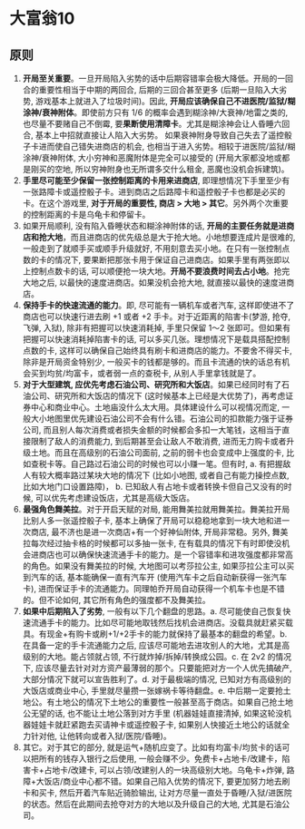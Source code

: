# 大富翁10

## 原则

1. **开局至关重要**。一旦开局陷入劣势的话中后期容错率会极大降低。开局的一回合的重要性相当于中期的两回合, 后期的三回合甚至更多 (后期一旦陷入大劣势, 游戏基本上就进入了垃圾时间)。因此, **开局应该确保自己不进医院/监狱/糊涂神/衰神附体**。即使前方只有 1/6 的概率会遇到糊涂神/大衰神/地雷之类的, 也尽量不要赌自己不倒霉, 要**果断使用清障卡**。尤其是糊涂神会让人昏睡六回合, 基本上中招就直接让人陷入大劣势。 如果衰神附身导致自己失去了遥控骰子卡进而使自己错失进商店的机会, 也相当于进入劣势。相较于进医院/监狱/糊涂神/衰神附体, 大小穷神和恶魔附体是完全可以接受的 (开局大家都没地或都是刚买的空地, 所以穷神附身也无所谓多交什么租金, 恶魔也没机会拆建筑)。
2. **手里尽可能至少保留一张控制距离的卡用来进商店**, 即理想情况下手里至少有一张路障卡或遥控骰子卡。进到商店之后路障卡和遥控骰子卡也都是必买的卡。在这个游戏里, **对于开局的重要性, 商店 > 大地 > 其它**。另外两个次重要的控制距离的卡是乌龟卡和停留卡。
3. 如果开局顺利, 没有陷入昏睡状态和糊涂神附体的话, **开局的主要任务就是进商店和抢大地**，而且进商店的优先级总是大于抢大地。小地想要连成片是很难的, 一般走到了就顺手买或顺手升级就好, 不用刻意去买小地。在只有一张控制点数的卡的情况下, 要果断把那张卡用于保证自己进商店。如果手里有两张即以上控制点数卡的话, 可以顺便抢一块大地。**开局不要浪费时间去占小地**。抢完大地之后, 以最快的速度进商店。如果没机会抢大地, 就直接以最快的速度进商店。
4. **保持手卡的快速流通的能力**。即, 尽可能有一辆机车或者汽车, 这样即使进不了商店也可以快速行进去刷 +1 或者 +2 手卡。对于近距离的陷害卡(梦游, 抢夺, 飞弹, 入狱), 除非有把握可以快速消耗掉, 手里只保留 1～2 张即可。但如果有把握可以快速消耗掉陷害卡的话, 可以多买几张。理想情况下是载具搭配控制点数的卡, 这样可以确保自己始终具有刷卡和进商店的能力。不要舍不得买卡, 除非是开局资金特别少, 一般买卡的钱都是够的。而且卡流通的快的话总有机会买到均贫/均富卡，或者弱一点的查税卡, 从别人手里拿钱就是了。
5. **对于大型建筑, 应优先考虑石油公司、研究所和大饭店**。如果已经同时有了石油公司、研究所和大饭店的情况下 (这时候基本上已经是大优势了)，再考虑证券中心和商业中心。土地庙没什么太大用。具体建设什么可以视情况而定, 一般大小地图里优先建设石油公司不会有什么错。石油公司的扣款能力强于证券公司, 而且别人每次消费或者损失金额的时候都会多扣一大笔钱，这相当于直接限制了敌人的消费能力, 到后期甚至会让敌人不敢消费, 进而无力购卡或者升级土地。而且在高级别的石油公司面前, 之前的弱卡也会变成中上强度的卡, 比如查税卡等。自己路过石油公司的时候也可以小赚一笔。但有时, a. 有把握敌人有较大概率路过某块大地的情况下 (比如小地图, 或者自己有能力操控点数, 比如大地门口设置路障)， b. 已知敌人有占地卡或者转换卡但自己又没有的时候, 可以优先考虑建设饭店，尤其是高级大饭店。
6. **最强角色舞美拉**。对于开启天赋的对局, 能用舞美拉就用舞美拉。舞美拉开局比别人多一张遥控骰子卡, 基本上确保了开局可以稳稳地拿到一块大地和进一次商店, 最不济也是进一次商店+有一个好神仙附体, 开局非常稳。另外, 舞美拉每次经过抽卡格的时候都可以多抽一张卡, 在有载具的情况下有时即使没机会进商店也可以确保快速流通手卡的能力。是一个容错率和进攻强度都非常高的角色。如果没有舞美拉的时候, 大地图可以考莎拉公主, 如果莎拉公主可以买到汽车的话, 基本能确保一直有汽车开 (使用汽车卡之后自动新获得一张汽车卡), 进而保证手卡的流通能力。同理帕乔开局自动获得一个机车卡也是不错的。但不论如何, 其它所有角色的强度都不及舞美拉。
7. **如果中后期陷入了劣势**, 一般有以下几个翻盘的思路。a. 尽可能使自己恢复快速流通手卡的能力。比如尽可能地取钱然后找机会进商店。没载具就赶紧买载具。有现金+有购卡或刷+1/+2手卡的能力就保持了最基本的翻盘的希望。b. 在具备一定的手卡流通能力之后, 应该尽可能地去进攻别人的大地，尤其是高级别的大地。能占领就占领, 不行就炸掉/拆掉/转换成公园。c. 在 2v2 的情况下, 应该尽量去针对对方资产最薄弱的那个。只要能把对方一个人优先搞破产, 大部分情况下就可以宣告胜利了。d. 对于最极端的情况, 已知对方有高级别的大饭店或商业中心, 手里就尽量攒一张嫁祸卡等待翻盘。e. 中后期一定要抢土地公。有土地公的情况下土地公的重要性一般甚至高于商店。如果自己抢土地公无望的话, 也不能让土地公落到对方手里 (机器娃娃直接清掉, 如果这轮没机器娃娃卡就赶紧跑去买请神卡或遥控骰子卡, 如果别人快接近土地公的话就全力针对他, 让他转向或者入狱/医院/昏睡)。
8. 其它。对于其它的部分, 就是运气+随机应变了。比如有均富卡/均贫卡的话可以把所有的钱存入银行之后使用, 一般会赚不少。免费卡+占地卡/改建卡，陷害卡+占地卡/改建卡, 可以占领/改建别人的一块高级别大地。乌龟卡+炸弹, 路障+大饭店/商业中心都不错。如果自己陷入优势的情况下, 要更加努力地去刷卡和买卡, 然后开着汽车贴近骑脸输出, 让对方尽量一直处于昏睡/入狱/进医院的状态。然后在此期间去抢夺对方的大地以及升级自己的大地, 尤其是石油公司。
<!--stackedit_data:
eyJoaXN0b3J5IjpbLTgxNzkxMTkwMF19
-->